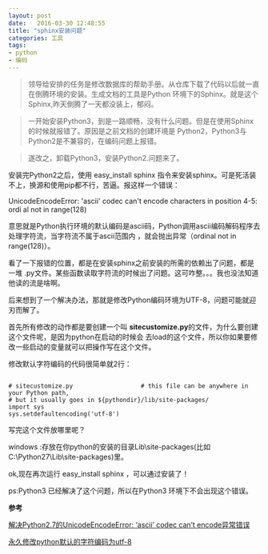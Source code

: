 ```yaml
---
layout: post
date:   2016-03-30 12:48:55
title: "sphinx安装问题"
categories: 工具
tags: 
- python
- 编码
---
```


>领导给安排的任务是修改数据库的帮助手册。从仓库下载了代码以后就一直在倒腾环境的安装。生成文档的工具是Python
 环境下的Sphinx。就是这个Sphinx,昨天倒腾了一天都没装上，郁闷。

>一开始安装Python3，到是一路顺畅，没有什么问题。但是在使用Sphinx的时候就报错了。原因是之前文档的创建环境是
 Python2，Python3与Python2是不兼容的，在编码问题上报错。

>遂改之，卸载Python3，安装Python2.问题来了。

安装完Python2之后，使用 easy_install sphinx 
指令来安装sphinx。可是死活装不上，换源和使用pip都不行，苦逼。报这样一个错误：

UnicodeEncodeError: 'ascii' codec can't encode characters in position 4-5: ordi al not in range(128)

意思就是Python执行环境的默认编码是ascii码，Python调用ascii编码解码程序去处理字符流，当字符流不属于ascii范围内
，就会抛出异常（ordinal not in range(128)）。

看了一下报错的位置，都是在安装sphinx之前安装的所需的依赖出了问题，都是一堆
.py文件。某些函数读取字符流的时候出了问题。这可咋整。。。我也没法知道他读的流是啥啊。

后来想到了一个解决办法，那就是修改Python编码环境为UTF-8，问题可能就迎刃而解了。

首先所有修改的动作都是要创建一个叫 **sitecustomize.py**的文件，为什么要创建这个文件呢，是因为python在启动的时候会
去load的这个文件，所以你如果要修改一些启动的变量就可以把操作写在这个文件。

修改默认字符编码的代码很简单就2行：

```

# sitecustomize.py                   # this file can be anywhere in your Python path,
# but it usually goes in ${pythondir}/lib/site-packages/
import sys
sys.setdefaultencoding('utf-8') 

```

<!-- more -->

写完这个文件放哪里呢？

windows :存放在你python的安装的目录Lib\site-packages(比如C:\Python27\Lib\site-packages)里。 

ok,现在再次运行 easy_install sphinx ，可以通过安装了！

ps:Python3 已经解决了这个问题，所以在Python3 环境下不会出现这个错误。

**参考**

[解决Python2.7的UnicodeEncodeError: ‘ascii’ codec can’t encode异常错误](http://wangye.org/blog/archives/629/)

[永久修改python默认的字符编码为utf-8](http://blog.sina.com.cn/s/blog_494e45fe0102e3p9.html)       
